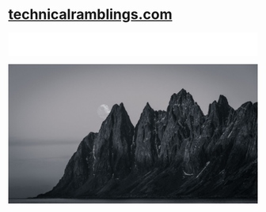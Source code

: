 # [technicalramblings.com](https://technicalramblings.com)

[![logo](docs/logo-wide.png)](https://technicalramblings.com)

[![img](docs/about/images/Senja-death-star.jpg)](https://technicalramblings.com)
